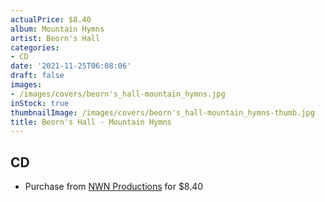 ```yaml
---
actualPrice: $8.40
album: Mountain Hymns
artist: Beorn's Hall
categories:
- CD
date: '2021-11-25T06:08:06'
draft: false
images:
- /images/covers/beorn's_hall-mountain_hymns.jpg
inStock: true
thumbnailImage: /images/covers/beorn's_hall-mountain_hymns-thumb.jpg
title: Beorn's Hall - Mountain Hymns
---
```


## CD
* Purchase from [NWN Productions](http://shop.nwnprod.com/index.php?route=product/product&path=93&product_id=11217&sort=pd.name&order=ASC) for $8.40
